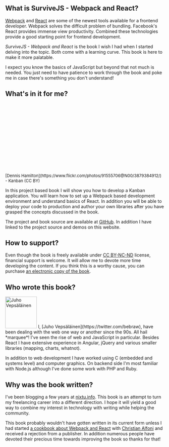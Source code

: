 ## What is SurviveJS - Webpack and React?

[Webpack](https://webpack.github.io/) and [React](https://facebook.github.io/react/) are some of the newest tools available for a frontend developer. Webpack solves the difficult problem of bundling. Facebook's React provides immense view productivity. Combined these technologies provide a good starting point for frontend development.

*SurviveJS - Webpack and React* is the book I wish I had when I started delving into the topic. Both come with a learning curve. This book is here to make it more palatable.

I expect you know the basics of JavaScript but beyond that not much is needed. You just need to have patience to work through the book and poke me in case there's something you don't understand!

## What's in it for me?

<div style="margin-bottom: 1em">
    <div style="background-image: url('images/kanban_small.jpg'); height: 220px; background-position: top; background-size: cover;">
    </div>
    <span class="legend" style="font-size: small;">[Dennis Hamilton](https://www.flickr.com/photos/91555706@N00/3879384912/) - Kanban (CC BY)</span>
</div>

In this project based book I will show you how to develop a Kanban application. You will learn how to set up a Webpack based development environment and understand basics of React. In addition you will be able to deploy your code to production and author your own libraries after you have grasped the concepts discussed in the book.

The project and book source are available at [GitHub](https://github.com/survivejs/webpack_react). In addition I have linked to the project source and demos on this website.

## How to support?

Even though the book is freely available under [CC BY-NC-ND](https://creativecommons.org/licenses/by-nc-nd/4.0/) license, financial support is welcome. It will allow me to devote more time developing the content. If you think this is a worthy cause, you can purchase [an electronic copy of the book](https://leanpub.com/survivejs_webpack).

## Who wrote this book?

<p>
<img src="https://www.gravatar.com/avatar/b26ec3c2769168c2cbc64cc3df9cdd9c?s=100" alt="Juho Vepsäläinen" class="author-photo" width="100" height="100" />
I, [Juho Vepsäläinen](https://twitter.com/bebraw), have been dealing with the web one way or another since the 90s. All hail *marquee*! I've seen the rise of web and JavaScript in particular. Besides React I have extensive experience in Angular, jQuery and various smaller libraries (mapping, charts, whatnot).
</p>

In addition to web development I have worked using C (embedded and systems level) and computer graphics. On backend side I'm most familiar with Node.js although I've done some work with PHP and Ruby.

## Why was the book written?

I've been blogging a few years at [nixtu.info](http://nixtu.info/). This book is an attempt to turn my freelancing career into a different direction. I hope it will yield a good way to combine my interest in technology with writing while helping the community.

This book probably wouldn't have gotten written in its current form unless I had started [a cookbook about Webpack and React](https://christianalfoni.github.io/react-webpack-cookbook/) with [Christian Alfoni](http://www.christianalfoni.com/) and received a rejection from a publisher. In addition numerous people have devoted their precious time towards improving the book so thanks for that!
